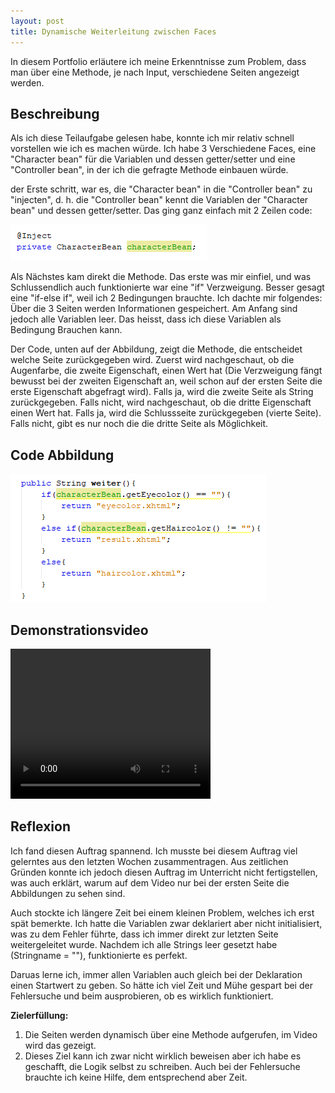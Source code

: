 ```yaml
---
layout: post
title: Dynamische Weiterleitung zwischen Faces
---
```



In diesem Portfolio erläutere ich meine Erkenntnisse zum Problem, dass man über eine Methode, je nach Input, verschiedene Seiten angezeigt werden.

## Beschreibung

Als ich diese Teilaufgabe gelesen habe, konnte ich mir relativ schnell vorstellen wie ich es machen würde. Ich habe 3 Verschiedene Faces, eine "Character bean" für die Variablen und dessen getter/setter und eine "Controller bean", in der ich die gefragte Methode einbauen würde.

der Erste schritt, war es, die "Character bean" in die "Controller bean" zu "injecten", d. h. die "Controller bean" kennt die Variablen der "Character bean" und dessen getter/setter. Das ging ganz einfach mit 2 Zeilen code: 

![small code snippet](images/codeSnippet1.png)

Als Nächstes kam direkt die Methode. Das erste was mir einfiel, und was Schlussendlich auch funktionierte war eine "if" Verzweigung. Besser gesagt eine "if-else if", weil ich 2 Bedingungen brauchte. Ich dachte mir folgendes:  Über die 3 Seiten werden Informationen gespeichert. Am Anfang sind jedoch alle Variablen leer. Das heisst, dass ich diese Variablen als Bedingung Brauchen kann. 

Der Code, unten auf der Abbildung, zeigt die Methode, die entscheidet welche Seite zurückgegeben wird. Zuerst wird nachgeschaut, ob die Augenfarbe, die zweite Eigenschaft, einen Wert hat (Die Verzweigung fängt bewusst bei der zweiten Eigenschaft an, weil schon auf der ersten Seite die erste Eigenschaft abgefragt wird). Falls ja, wird die zweite Seite als String zurückgegeben. Falls nicht, wird nachgeschaut, ob die dritte Eigenschaft einen Wert hat. Falls ja, wird die Schlussseite zurückgegeben (vierte Seite). Falls nicht, gibt es nur noch die die dritte Seite als Möglichkeit.

## Code Abbildung

![medium code snippet](images/codeSnippet2.png)

## Demonstrationsvideo

<video width="320" height="240" controls>
  <source src="images/demoVideo.mp4" type="video/mp4">
</video>

## Reflexion

Ich fand diesen Auftrag spannend. Ich musste bei diesem Auftrag viel gelerntes aus den letzten Wochen zusammentragen. Aus zeitlichen Gründen konnte ich jedoch diesen Auftrag im Unterricht nicht fertigstellen, was auch erklärt, warum auf dem Video nur bei der ersten Seite die Abbildungen zu sehen sind.

Auch stockte ich längere Zeit bei einem kleinen Problem, welches ich erst spät bemerkte. Ich hatte die Variablen zwar deklariert aber nicht initialisiert, was zu dem Fehler führte, dass ich immer direkt zur letzten Seite weitergeleitet wurde. Nachdem ich alle Strings leer gesetzt habe (Stringname = ""), funktionierte es perfekt.

Daruas lerne ich, immer allen Variablen auch gleich bei der Deklaration einen Startwert zu geben. So hätte ich viel Zeit und Mühe gespart bei der Fehlersuche und beim ausprobieren, ob es wirklich funktioniert.


**Zielerfüllung:**
1. Die Seiten werden dynamisch über eine Methode aufgerufen, im Video wird das gezeigt.
2. Dieses Ziel kann ich zwar nicht wirklich beweisen aber ich habe es geschafft, die Logik selbst zu schreiben. Auch bei der Fehlersuche brauchte ich keine Hilfe, dem entsprechend aber  Zeit.
